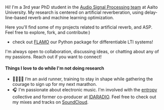 Hi! I'm a 3rd year PhD student in the [Audio Signal Processing team](https://www.aalto.fi/en/department-of-signal-processing-and-acoustics) at Aalto University. My research is centered on artificial reverberation, using delay-line-based reverb and machine learning optimization. 

Here you'll find some of my projects related to artificial reverb, and ASP. Feel free to explore, fork, and contribute:)
- check out [FLAMO](https://github.com/gdalsanto/flamo) our Python package for differentiable LTI systems!
  
I'm always open to collaboration, discussing ideas, or chatting about any of my passions. Reach out if you want to connect! 


#### Things I love to do while I'm not doing research

- 🏃🏼‍♀️‍➡️ I’m an avid runner, training to stay in shape while gathering the courage to sign up for my next marathon.
- 🎧 I'm passionate about electronic music. I'm involved with the [entropy](https://entropy.fi) collective and former co-producer at [IDARADIO](https://idaidaida.net). Feel free to check out my mixes and tracks on [SoundCloud](https://soundcloud.com/controfaces).
